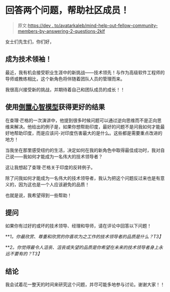 # 回答两个问题，帮助社区成员！

> 原文:[https://dev . to/avatarkaleb/mind-help-out-fellow-community-members-by-answering-2-questions-2klf](https://dev.to/avatarkaleb/mind-helping-out-fellow-community-members-by-answering-2-questions-2klf)

女士们先生们，你们好，

## [](#becoming-a-tech-lead)成为技术领袖！

最近，我有机会接受职业生涯中的新挑战——技术领先！与作为高级软件工程师的导师或教练相比，这个新角色将伴随着团队人员的管理而来。

我很高兴接受新的挑战，并期待着自己和团队成员的成长！！

## [](#using-the-inversion-mental-model-for-better-outcomes)使用[倒置心智模型](https://www.mentalmodeldictionary.com/mental-model/inversion)获得更好的结果

在查理·芒格的一次演讲中，他提到很多时候问题可以通过逆向思维而不是正向思维来解决。他给出的例子是，如果你想帮助印度，最好的问题不是问我如何才能最好地帮助印度，而是应该问-对印度伤害最大的是什么。这些都是需要重点改进的地方！

当我坐在那里感受纽约的生活，决定如何在我的新角色中取得最佳成功时，我对自己说——我如何才能成为一名伟大的技术领导者？

这让我想起了查理·芒格关于印度的反转例子。

除了问我如何才能成为一名伟大的技术领导者，我认为把这个问题反过来也是有意义的，因为这也是一个人应该避免的品质！

也就是说，我希望得到一些帮助！

## [](#the-questions)提问

如果你有过好的或坏的技术领导、经理和导师，请在评论中回答以下问题！

***1。你最欣赏、尊重和欣赏的你喜欢为之工作的技术领导者的品质是什么？*T3】**

***2。你觉得最令人沮丧、沮丧或失望的品质是你希望在未来的技术领导者身上永远不要有的？*T3】**

## [](#conclusion)结论

我会试着花一整天的时间来研究这个问题，并尽可能多地参与讨论。谢谢大家！！
